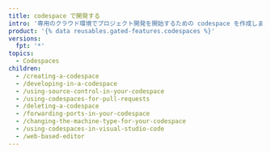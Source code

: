 ```yaml
---
title: codespace で開発する
intro: '専用のクラウド環境でプロジェクト開発を開始するための codespace を作成します。 転送されたポートを使用してアプリケーションを実行したり、{% data variables.product.prodname_vscode %} 内の Codespaces を使用したりすることもできます。'
product: '{% data reusables.gated-features.codespaces %}'
versions:
  fpt: '*'
topics:
  - Codespaces
children:
  - /creating-a-codespace
  - /developing-in-a-codespace
  - /using-source-control-in-your-codespace
  - /using-codespaces-for-pull-requests
  - /deleting-a-codespace
  - /forwarding-ports-in-your-codespace
  - /changing-the-machine-type-for-your-codespace
  - /using-codespaces-in-visual-studio-code
  - /web-based-editor
---
```


